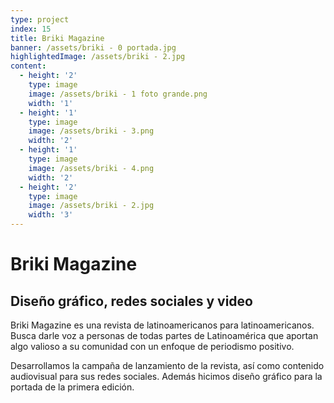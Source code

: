 ```yaml
---
type: project
index: 15
title: Briki Magazine
banner: /assets/briki - 0 portada.jpg
highlightedImage: /assets/briki - 2.jpg
content:
  - height: '2'
    type: image
    image: /assets/briki - 1 foto grande.png
    width: '1'
  - height: '1'
    type: image
    image: /assets/briki - 3.png
    width: '2'
  - height: '1'
    type: image
    image: /assets/briki - 4.png
    width: '2'
  - height: '2'
    type: image
    image: /assets/briki - 2.jpg
    width: '3'
---
```

# Briki Magazine

## Diseño gráfico, redes sociales y video

Briki Magazine es una revista de latinoamericanos para latinoamericanos. Busca darle voz a personas de todas partes de Latinoamérica que aportan algo valioso a su comunidad con un enfoque de periodismo positivo.

Desarrollamos la campaña de lanzamiento de la revista, así como contenido audiovisual para sus redes sociales. Además hicimos diseño gráfico para la portada de la primera edición.
